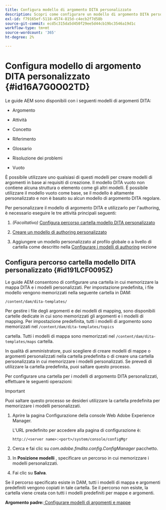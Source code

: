 ```yaml
---
title: Configura modello di argomento DITA personalizzato
description: Scopri come configurare un modello di argomento DITA personalizzato
exl-id: f79165ef-5118-4574-815d-c4ecb2f7d58b
source-git-commit: ecd5c315da5d450f29ee5d44cb19bc3546a19d1c
workflow-type: tm+mt
source-wordcount: '365'
ht-degree: 2%

---
```


# Configura modello di argomento DITA personalizzato {#id16A7G0O02TD}

Le guide AEM sono disponibili con i seguenti modelli di argomenti DITA:

- Argomento

- Attività

- Concetto

- Riferimento

- Glossario

- Risoluzione dei problemi

- Vuoto


È possibile utilizzare uno qualsiasi di questi modelli per creare modelli di argomenti in base ai requisiti di creazione. Il modello DITA vuoto non contiene alcuna struttura o elemento come gli altri modelli. È possibile utilizzare il modello vuoto come base, se il modello è altamente personalizzato e non è basato su alcun modello di argomento DITA regolare.

Per personalizzare il modello di argomento DITA e utilizzarlo per l&#39;authoring, è necessario eseguire le tre attività principali seguenti:

1. *\(Facoltativo\)* [Configura percorso cartella modello DITA personalizzato](#id191LCF0095Z)

1. [Creare un modello di authoring personalizzato](conf-folder-level.md#id1917D0EG0HJ)

1. Aggiungere un modello personalizzato al profilo globale o a livello di cartella come descritto nella [Configurare i modelli di authoring](conf-folder-level.md#id1889D0IL0Y4) sezione


## Configura percorso cartella modello DITA personalizzato {#id191LCF0095Z}

Le guide AEM consentono di configurare una cartella in cui memorizzare la mappa DITA e i modelli personalizzati. Per impostazione predefinita, i file modello vengono memorizzati nella seguente cartella in DAM:

`/content/dam/dita-templates/`

Per gestire i file degli argomenti e dei modelli di mapping, sono disponibili cartelle dedicate in cui sono memorizzati gli argomenti e i modelli di mapping. Per impostazione predefinita, tutti i modelli di argomento sono memorizzati nel `/content/dam/dita-templates/topics`

cartella. Tutti i modelli di mappa sono memorizzati nel `/content/dam/dita-templates/maps` cartella.

In qualità di amministratore, puoi scegliere di creare modelli di mappe o argomenti personalizzati nella cartella predefinita o di creare una cartella personalizzata in cui memorizzare i modelli personalizzati. Se prevedi di utilizzare la cartella predefinita, puoi saltare questo processo.

Per configurare una cartella per i modelli di argomento DITA personalizzati, effettuare le seguenti operazioni:

>[!IMPORTANT]
>
> Puoi saltare questo processo se desideri utilizzare la cartella predefinita per memorizzare i modelli personalizzati.

1. Aprire la pagina Configurazione della console Web Adobe Experience Manager.

   L&#39;URL predefinito per accedere alla pagina di configurazione è:

   ```http
   http://<server name>:<port>/system/console/configMgr
   ```

1. Cerca e fai clic su *com.adobe.fmdita.config.ConfigManager* pacchetto.

1. In **Posizione modelli** , specificare un percorso in cui memorizzare i modelli personalizzati.

1. Fai clic su **Salva**.


Se il percorso specificato esiste in DAM, tutti i modelli di mappa e argomenti predefiniti vengono copiati in tale cartella. Se il percorso non esiste, la cartella viene creata con tutti i modelli predefiniti per mappe e argomenti.

**Argomento padre:**[ Configurare modelli di argomenti e mappe](conf-template-tags.md)
